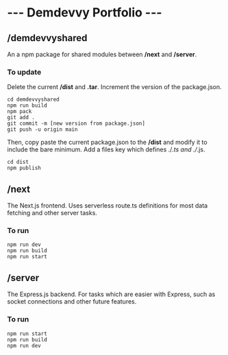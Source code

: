 # --- Demdevvy Portfolio ---

## /demdevvyshared 
An a npm package for shared modules between **/next** and **/server**.

### To update
Delete the current **/dist** and **.tar**.
Increment the version of the package.json.
```
cd demdevvyshared
npm run build
npm pack
git add .
git commit -m [new version from package.json]
git push -u origin main
```
Then, copy paste the current package.json to the **/dist** and modify it to include the bare minimum. Add a files
key which defines ./*.ts and ./*.js.
```
cd dist
npm publish
```

## /next
The Next.js frontend.
Uses serverless route.ts definitions for most data fetching and other server tasks.

### To run
```
npm run dev
npm run build
npm run start
```

## /server 
The Express.js backend.
For tasks which are easier with Express, such as socket connections and other future features.

### To run
```
npm run start
npm run build
npm run dev
```

